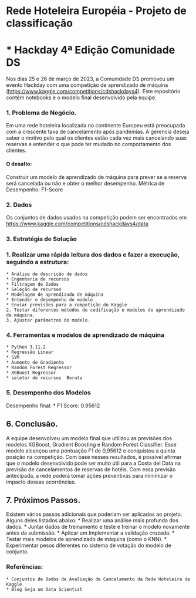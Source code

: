 # Rede Hoteleira Européia - Projeto de classificação

#  * Hackday 4ª Edição Comunidade DS

Nos dias 25 e 26 de março de 2023, a Comunidade DS promoveu um evento Hackday com uma competição de aprendizado de máquina (https://www.kaggle.com/competitions/cdshackdays4).
Este repositório contém notebooks e o modelo final desenvolvido pela equipe.

### 1. Problema de Negócio.

Em uma rede hoteleira  localizada no continente Europeu está preocupada com a crescente taxa de cancelamento após pandemias.
A gerencia deseja saber o motivo pelo qual os clientes estão cada vez mais cancelando suas reservas e entender o que pode ter mudado no comportamento dos clientes.

####  O desafio: 
Construir um modelo de aprendizado de máquina para prever se a reserva será cancelada ou não e obter o melhor desempenho.
Métrica de Desempenho: F1-Score

### 2. Dados
Os conjuntos de dados usados na competição podem ser encontrados em https://www.kaggle.com/competitions/cdshackdays4/data
### 3. Estratégia de Solução

### 1. Realizar uma rápida leitura dos dados e fazer a execução, seguindo a estrutura:
    * Análise de descrição de dados
    * Engenharia de recursos
    * Filtragem de Dados
    * Seleção de recursos
    * Modelagem de aprendizado de máquina
    * Entender o desempenho do modelo
    * Enviar previsões para a competição do Kaggle
    2. Testar diferentes métodos de codificação e modelos de aprendizado de máquina.
    3. Ajustar parâmetros do modelo.
    
### 4. Ferramentas e modelos de aprendizado de máquina
    * Python 3.11.2
    * Regressão Linear
    * SVM
    * Aumento de Gradiente
    * Random Forest Regressor
    * XGBoost Regressor
    * seletor de recursos  Boruta

### 5. Desempenho dos Modelos
Desempenho final:
    * F1 Score: 0.95612
    
##  6. Conclusão.
A equipe desenvolveu um modelo final que utilizou as previsões dos modelos XGBoost, Gradient Boosting e Random Forest Classifier. Esse modelo alcançou uma pontuação F1 de 0,95612 e conquistou a quinta posição na competição. Com base nesses resultados, é possível afirmar que o modelo desenvolvido pode ser muito útil para a Costa del Data na previsão de cancelamentos de reservas de hotéis. Com essa previsão antecipada, a rede poderá tomar ações preventivas para minimizar o impacto dessas ocorrências.

## 7. Próximos Passos.
Existem vários passos adicionais que poderiam ser aplicados ao projeto. Alguns deles listados abaixo:
    * Realizar uma análise mais profunda dos dados.
    * Juntar dados de treinamento e teste e treinar o modelo novamente antes da submissão.
    * Aplicar um Implementar a validação cruzada.
    * Testar mais modelos de aprendizado de máquina (como o KNN).
    * Experimentar pesos diferentes no sistema de votação do modelo de conjunto.

### Referências:
    * Conjuntos de Dados de Avaliação de Cancelamento da Rede Hoteleira de Kaggle
    * Blog Seja um Data Scientist
